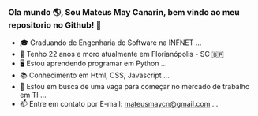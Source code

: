 ### Ola mundo 🌎, Sou Mateus May Canarin, bem vindo ao meu repositorio no Github! 🧠

  
- 🎓 Graduando de Engenharia de Software na INFNET ...
- 👨 Tenho 22 anos e moro atualmente em Florianópolis - SC 🇧🇷
- 🖥️ Estou aprendendo programar em Python ...
- 📚 Conhecimento em Html, CSS, Javascript ...
- 🏢 Estou em busca de uma vaga para começar no mercado de trabalho em TI ...
- 📫 Entre em contato por E-mail: mateusmaycn@gmail.com ...
